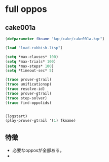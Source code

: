 #  full oppos
## cake001a

```lisp
(defparameter fkname "kqc/cake/cake001a.kqc")

(load "load-rubbish.lisp")

(setq *max-clauses* 100)
(setq *max-trials* 100)
(setq *max-steps* 100)
(setq *timeout-sec* 5)

(trace prover-gtrail)
(trace unificationsp)
(trace resolve-id)
(trace prover-gtrail)
(trace step-solver)
(trace find-oppolids)


(logstart)
(play-prover-gtrail '(1) fkname)
```

## 特徴
- 必要なopposが全部ある。
- 